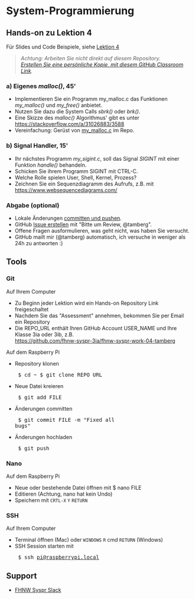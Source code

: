 # System-Programmierung
## Hands-on zu Lektion 4
Für Slides und Code Beispiele, siehe [Lektion 4](../../../fhnw-syspr/blob/master/04/README.md)

> *Achtung: Arbeiten Sie nicht direkt auf diesem Repository.*<br/>
> *[Erstellen Sie eine persönliche Kopie, mit diesem GitHub Classroom Link](https://classroom.github.com/a/360wY7y3).*

### a) Eigenes *malloc()*, 45'
* Implementieren Sie ein Programm my_malloc.c das Funktionen *my_malloc()* und *my_free()* anbietet.
* Nutzen Sie dazu die System Calls *sbrk()* oder *brk()*.
* Eine Skizze des *malloc()* Algorithmus' gibt es unter https://stackoverflow.com/a/31026883/3588
* Vereinfachung: Gerüst von [my_malloc.c](my_malloc.c) im Repo.

### b) Signal Handler, 15'
* Ihr nächstes Programm *my_sigint.c*, soll das Signal *SIGINT* mit einer Funktion *handle()* behandeln.
* Schicken Sie ihrem Programm SIGINT mit CTRL-C.
* Welche Rolle spielen User, Shell, Kernel, Prozess?
* Zeichnen Sie ein Sequenzdiagramm des Aufrufs, z.B. mit https://www.websequencediagrams.com/

### Abgabe (optional)
* Lokale Änderungen [committen und pushen](#git).
* GitHub [Issue erstellen](../../issues/new) mit "Bitte um Review, @tamberg".
* Offene Fragen ausformulieren, was geht nicht, was haben Sie versucht.
* GitHub mailt mir (@tamberg) automatisch, ich versuche in weniger als 24h zu antworten :)

## Tools
### Git
Auf Ihrem Computer
* Zu Beginn jeder Lektion wird ein Hands-on Repository Link freigeschaltet
* Nachdem Sie das "Assessment" annehmen, bekommen Sie per Email ein Repository
* Die REPO_URL enthält Ihren GitHub Account USER_NAME und Ihre Klasse 3ia oder 3ib, z.B.<br/>
            https://github.com/fhnw-syspr-3ia/fhnw-syspr-work-04-tamberg

Auf dem Raspberry Pi
* Repository klonen<pre>
    $ cd ~
    $ git clone REPO_URL</pre>
* Neue Datei kreieren<pre>
    $ git add FILE</pre>
* Änderungen committen<pre>
    $ git commit FILE -m "Fixed all bugs"</pre>
* Änderungen hochladen<pre>
    $ git push</pre>

### Nano
Auf dem Raspberry Pi
* Neue oder bestehende Datei öffnen mit $ nano FILE
* Editieren (Achtung, nano hat kein Undo)
* Speichern mit `CRTL-X` `Y` `RETURN`

### SSH
Auf Ihrem Computer
* Terminal öffnen (Mac) oder `WINDOWS` `R` cmd `RETURN` (Windows)
* SSH Session starten mit<pre>
    $ ssh pi@raspberrypi.local</pre>

## Support
- [FHNW Syspr Slack](https://fhnw-syspr.slack.com/)
